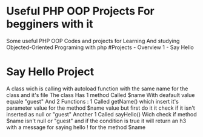 # Useful PHP OOP Projects For begginers with it
Some useful PHP OOP Codes and projects for Learning And studying Objected-Oriented Programing with php 
#Projects - Overview
1 - Say Hello 
# Say Hello Project
A class wich is calling with autoload function with the same name for the class and it's file
The class Has 1 method Called $name With deafault value equale "guest"
And 2 Functions :
 1 Called getName() which insert it's parameter value for the method $name value but first do it it check if it isn't inserted as null or "guest"
 Another 1 Called sayHello() Wich check if method $name isn't null or "guest" and if the condition is true it will return an h3 with a message for saying hello ! for the method $name  
